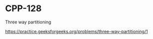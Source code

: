 # CPP-128
Three way partitioning












https://practice.geeksforgeeks.org/problems/three-way-partitioning/1
